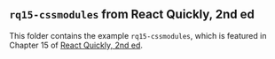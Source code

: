 ## `rq15-cssmodules` from React Quickly, 2nd ed

This folder contains the example `rq15-cssmodules`, which is featured in Chapter 15 of [React Quickly, 2nd ed](https://reactquickly.dev).
